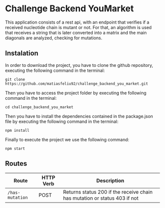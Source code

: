 # Challenge Backend YouMarket

This application consists of a rest api, with an endpoint that verifies if a received nucleotide chain is mutant or not. For that, an algorithm is used that receives a string that is later converted into a matrix and the main diagonals are analyzed, checking for mutations.

## Instalation

In order to download the project, you have to clone the github repository, executing the following command in the terminal:

```
git clone https://github.com/matiasfeliu92/challenge_backend_you_market.git
```

Then you have to access the project folder by executing the following command in the terminal:

```
cd challenge_backend_you_market
```

Then you have to install the dependencies contained in the package.json file by executing the following command in the terminal:

```
npm install
```

Finally to execute the project we use the following command:

```
npm start
```

## Routes

|   Route   | HTTP Verb |   Description   |
|-----------|-----------|-----------------|
| `/has-mutation` |    POST    | Returns status 200 if the receive chain has mutation or status 403 if not |